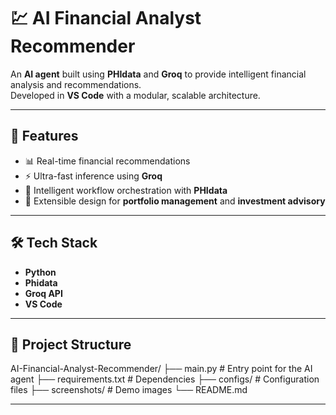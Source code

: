 # 💹 AI Financial Analyst Recommender

An **AI agent** built using **PHIdata** and **Groq** to provide intelligent financial analysis and recommendations.  
Developed in **VS Code** with a modular, scalable architecture.  

---

## 🚀 Features
- 📊 Real-time financial recommendations  
- ⚡ Ultra-fast inference using **Groq**  
- 🤖 Intelligent workflow orchestration with **PHIdata**  
- 🔧 Extensible design for **portfolio management** and **investment advisory**  

---

## 🛠️ Tech Stack
- **Python**  
- **Phidata**  
- **Groq API**  
- **VS Code**  

---

## 📂 Project Structure
AI-Financial-Analyst-Recommender/
├── main.py # Entry point for the AI agent
├── requirements.txt # Dependencies
├── configs/ # Configuration files
├── screenshots/ # Demo images
└── README.md

---

